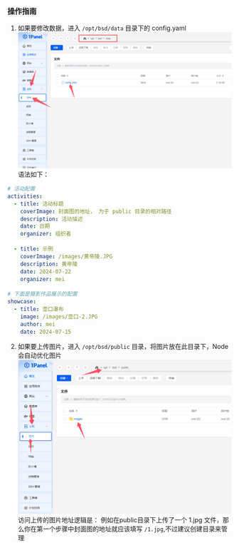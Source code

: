### 操作指南
1. 如果要修改数据，进入 `/opt/bsd/data` 目录下的 config.yaml     
![1.png](./.gitea/1.png)   
语法如下：
```yaml
# 活动配置
activities:
  - title: 活动标题
    coverImage: 封面图的地址， 为于 public 目录的相对路径
    description: 活动描述
    date: 日期
    organizer: 组织者

  - title: 示例
    coverImage: /images/黄帝陵.JPG
    description: 黄帝陵
    date: 2024-07-22
    organizer: mei

# 下面是摄影作品展示的配置
showcase:
  - title: 壶口瀑布
    image: /images/壶口-2.JPG
    author: mei
    date: 2024-07-15
```

2. 如果要上传图片，进入 `/opt/bsd/public` 目录，将图片放在此目录下，Node 会自动优化图片      
![2.png](./.gitea/2.png)         
访问上传的图片地址逻辑是： 例如在public目录下上传了一个 1.jpg 文件，那么你在第一个步骤中封面图的地址就应该填写 `/1.jpg`,不过建议创建目录来管理 